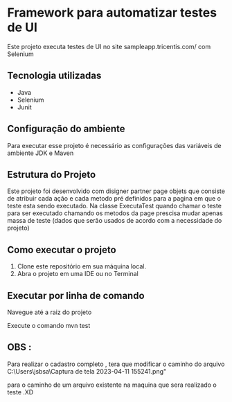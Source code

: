 # Framework para automatizar testes de UI


Este projeto executa testes de UI no site sampleapp.tricentis.com/ com Selenium 

## Tecnologia utilizadas
- Java
- Selenium
- Junit


## Configuração do ambiente
Para executar esse projeto é necessário as configurações das variáveis de ambiente 
JDK e Maven

## Estrutura do Projeto
 
 Este projeto foi desenvolvido com disigner partner page objets que consiste de atribuir cada ação e cada metodo
 pré definidos para a pagina em que o teste esta sendo executado.
 Na classe ExecutaTest quando chamar o teste para ser executado chamando 
 os metodos da page prescisa mudar apenas massa de teste (dados que serão usados de acordo 
 com a necessidade do projeto)
 

## Como executar o projeto

1. Clone este repositório em sua máquina local.
2. Abra o projeto em uma IDE ou no Terminal

## Executar por linha de comando

Navegue até a raiz do projeto

Execute o comando mvn test

## OBS :
Para realizar o cadastro completo , tera que modificar o caminho do arquivo C:\\Users\\jsbsa\\Captura de tela 2023-04-11 155241.png"
 
para o caminho de um arquivo existente na maquina que sera realizado o teste .XD
